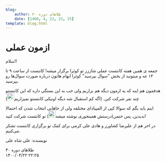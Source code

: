 ```yaml
---
blog:
    author: طلاهای دوره ۳۰
    date: [1400, 4, 22, 22, 25]
template: blog.html
---
```

# ازمون عملی

<div class="cnt">
<p>سلام!!</p>

<p>جمعه ی همین هفته کانتست عملی شاززز تو کوئرا برگزار میشه! کانتست از ساعت ۹ تا ۱۴ عه و میتونید از بخش "سوال بپرسید" کوئرا ابهام هاتون درباره صورت سوال‌ها رو بپرسید. </p>

<p>هدفمون هم اینه که یه ازمون دیگه هم بزاریم ولی خب به این بستگی داره که این کانتستو چند نفر شرکت کنن. (اگه کم استقبال شه دیگه اونیکی کانتستو نمیزاریم<img alt="sad" height="23" src="https://blog.ir/media/script/ckeditor/4.12.1/plugins/smiley/images/sad_smile.png" title="sad" width="23"/>)</p>

<p>اینم باید بگم که سوالا کپی از المپیادای مختلفه ولی از جاهایی انتخاب شدن که احتمالا ندیدین. پس حتمن(درستش همینجوری نوشته میشه<img alt="smiley" height="23" src="https://blog.ir/media/script/ckeditor/4.12.1/plugins/smiley/images/regular_smile.png" title="smiley" width="23"/>) تو کانتست شرکت کنید!</p>

<p>در اخر هم از علیرضا کشاورز و هادی علی کرمی برای کمک تو برگزاری کانتست تشکر می‌کنیم.</p>

<p>نویسنده: علی شاه علی</p>
</div>

<div class="blog-info">
    <div class="blog-author">طلاهای دوره ۳۰</div>
    <div class="blog-date">۱۴۰۰/۰۴/۲۲ ۲۲:۲۵</div>
</div>

